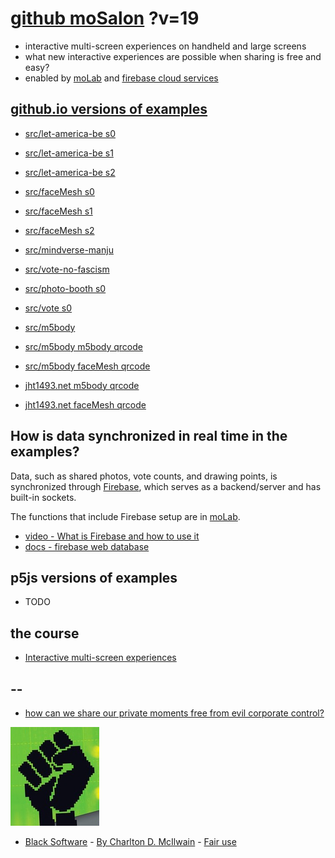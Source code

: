 # [github moSalon](https://github.com/molab-itp/moSalon) ?v=19

- interactive multi-screen experiences on handheld and large screens
- what new interactive experiences are possible when sharing is free and easy?
- enabled by [moLab](https://github.com/molab-itp/moLib) and [firebase cloud services](https://firebase.google.com)

## [github.io versions of examples](https://molab-itp.github.io/moSalon?v=19)

- [src/let-america-be s0](src/let-america-be/qrcode?v=19&group=s0)
- [src/let-america-be s1](src/let-america-be/qrcode?v=19&group=s1)
- [src/let-america-be s2](src/let-america-be/qrcode?v=19&group=s2)

- [src/faceMesh s0](src/faceMesh/qrcode?v=19)
- [src/faceMesh s1](src/faceMesh/qrcode?v=19&group=s1)
- [src/faceMesh s2](src/faceMesh/qrcode?v=19&group=s2)

- [src/mindverse-manju](src/mindverse-manju)
- [src/vote-no-fascism](src/vote-no-fascism/?v=19)

- [src/photo-booth s0](src/photo-booth/?v=19)
- [src/vote s0](src/vote/?v=19)

- [src/m5body](src/m5body/?v=19)
- [src/m5body m5body qrcode](src/m5body/qrcode-m5body/?v=19&app=mo-m5body&group=m5body)
- [src/m5body faceMesh qrcode](src/m5body/qrcode-facemesh/?v=19&app=mo-m5body&group=m5body)
- [jht1493.net m5body qrcode](https://jht1493.net/moSalon/demo/m5body/qrcode-m5body/?v=19&app=mo-m5body&group=m5body)
- [jht1493.net faceMesh qrcode](https://jht1493.net/moSalon/demo/m5body/qrcode-facemesh/?v=19&app=mo-m5body&group=m5body)

## How is data synchronized in real time in the examples?

Data, such as shared photos, vote counts, and drawing points, is synchronized through [Firebase](https://firebase.google.com), which serves as a backend/server and has built-in sockets.

The functions that include Firebase setup are in [moLab](https://github.com/molab-itp/moLib).

- [video - What is Firebase and how to use it](https://www.youtube.com/watch?v=p9pgI3Mg-So&list=PLl-K7zZEsYLnfwBe4WgEw9ao0J0N1LYDR&index=8)
- [docs - firebase web database](https://firebase.google.com/docs/database/web/start?hl=en&authuser=0)

## p5js versions of examples

- TODO

## the course

- [Interactive multi-screen experiences](https://github.com/p5videoKit/IM-Screens-2024-03-ima)

## --

- [how can we share our private moments free from evil corporate control?](https://github.com/jht1493/jht-site?tab=readme-ov-file#why)

[![Black_Software](png/power-fist-142x158.png)](https://en.wikipedia.org/wiki/Black_Software)

- [Black Software](https://en.wikipedia.org/wiki/Black_Software) - [By Charlton D. McIlwain](https://global.oup.com/academic/product/black-software-9780190863845) - [Fair use](https://en.wikipedia.org/w/index.php?curid=67093597)
